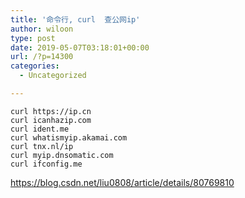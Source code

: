 ```yaml
---
title: '命令行, curl  查公网ip'
author: wiloon
type: post
date: 2019-05-07T03:18:01+00:00
url: /?p=14300
categories:
  - Uncategorized

---
```

<pre><code class="language-bash line-numbers">curl https://ip.cn
curl icanhazip.com  
curl ident.me  
curl whatismyip.akamai.com  
curl tnx.nl/ip  
curl myip.dnsomatic.com 
curl ifconfig.me  
</code></pre>

https://blog.csdn.net/liu0808/article/details/80769810